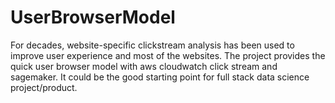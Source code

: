# UserBrowserModel
For decades, website-specific clickstream analysis has been used to improve user experience and most of the websites. The project provides the quick user browser model with aws cloudwatch click stream and sagemaker. It could be the good starting point for full stack data science project/product. 
